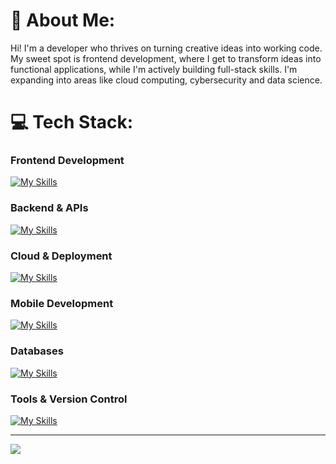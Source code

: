 # 🤗 About Me:
Hi! I'm a developer who thrives on turning creative ideas into working code. My sweet spot is frontend development, where I get to transform ideas into functional applications, while I'm actively building full-stack skills. I'm expanding into areas like cloud computing, cybersecurity and data science.

# 💻 Tech Stack:

### **Frontend Development**
[![My Skills](https://skillicons.dev/icons?i=js,ts,html,css,react,nextjs,tailwind,vite)](https://skillicons.dev)
### **Backend & APIs**
[![My Skills](https://skillicons.dev/icons?i=py,nodejs,flask,fastapi)](https://skillicons.dev)
### **Cloud & Deployment** 
[![My Skills](https://skillicons.dev/icons?i=aws,gcp,vercel)](https://skillicons.dev)
### **Mobile Development**
[![My Skills](https://skillicons.dev/icons?i=dart,flutter)](https://skillicons.dev)
### **Databases**
[![My Skills](https://skillicons.dev/icons?i=mysql,redis,dynamodb,mongodb)](https://skillicons.dev)
### **Tools & Version Control**
[![My Skills](https://skillicons.dev/icons?i=git,github,npm,pnpm,figma)](https://skillicons.dev)

---
[![](https://visitcount.itsvg.in/api?id=saraxp&icon=0&color=0)](https://visitcount.itsvg.in)
